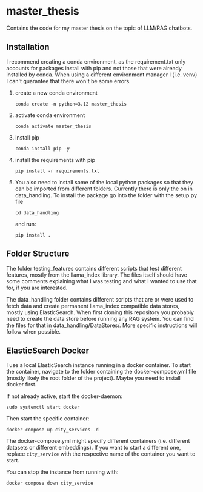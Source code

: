 # master_thesis

Contains the code for my master thesis on the topic of LLM/RAG chatbots.



## Installation

I recommend creating a conda environment, as the requirement.txt only accounts for packages install with pip and not those that were already installed by conda. When using a different environment manager I (i.e. venv) I can't guarantee that there won't be some errors.

1. create a new conda  environment
   ``` shell
   conda create -n python=3.12 master_thesis
   ```

2. activate conda environment
   ``` shell
   conda activate master_thesis
   ```

3. install pip
   ``` shell
   conda install pip -y
   ```

4. install the requirements with pip
   ``` shell
   pip install -r requirements.txt
   ```

5. You also need to install some of the local python packages so that they can be imported from different folders. Currently there is only the on in data_handling.
   To install the package go into the folder with the setup.py file 
   ``` shell
   cd data_handling
   ```
   and run:
   ``` shell
   pip install .
   ```




## Folder Structure

The folder testing_features contains different scripts that test different features, mostly from the llama_index library. The files itself should have some comments explaining what I was testing and what I wanted to use that for, if you are interested.

The data_handling folder contains different scripts that are or were used to fetch data and create permanent llama_index compatible data stores, mostly using ElasticSearch.
When first cloning this repository you probably need to create the data store before running any RAG system. You can find the files for that in data_handling/DataStores/.
More specific instructions will follow when possible.



## ElasticSearch Docker

I use a local ElasticSearch instance running in a docker container. To start the container, navigate to the folder containing the docker-compose.yml file (mostly likely the root folder of the project). Maybe you need to install docker first.


If not already active, start the docker-daemon:
``` shell
sudo systemctl start docker
```
Then start the specific container:
``` shell
docker compose up city_services -d
```

The docker-compose.yml might specify different containers (i.e. different datasets or different embeddings). If you want to start a different one, replace ```city_service``` with the respective name of the container you want to start.

You can stop the instance from running with:
``` shell
docker compose down city_service
```
